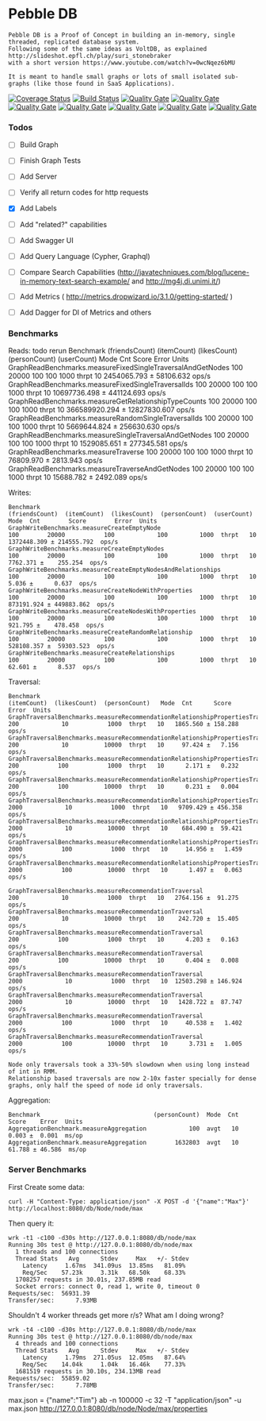 # Pebble DB


    Pebble DB is a Proof of Concept in building an in-memory, single threaded, replicated database system.
    Following some of the same ideas as VoltDB, as explained http://slideshot.epfl.ch/play/suri_stonebraker
    with a short version https://www.youtube.com/watch?v=0wcNqez6bMU
    
    It is meant to handle small graphs or lots of small isolated sub-graphs (like those found in SaaS Applications).

[![Coverage Status](https://coveralls.io/repos/github/maxdemarzi/pebbledb/badge.svg?branch=master)](https://coveralls.io/github/maxdemarzi/pebbledb?branch=master)
[![Build Status](https://travis-ci.org/maxdemarzi/pebbledb.svg?branch=master)](https://travis-ci.org/maxdemarzi/pebbledb)
[![Quality Gate](https://sonarcloud.io/api/badges/measure?key=pebbledb&metric=ncloc)](https://sonarcloud.io/dashboard/index/pebbledb)
[![Quality Gate](https://sonarcloud.io/api/badges/measure?key=pebbledb&metric=coverage)](https://sonarcloud.io/dashboard/index/pebbledb)
[![Quality Gate](https://sonarcloud.io/api/badges/measure?key=pebbledb&metric=new_bugs)](https://sonarcloud.io/dashboard/index/pebbledb)
[![Quality Gate](https://sonarcloud.io/api/badges/measure?key=pebbledb&metric=new_code_smells)](https://sonarcloud.io/dashboard/index/pebbledb)
[![Quality Gate](https://sonarcloud.io/api/badges/measure?key=pebbledb&metric=new_vulnerabilities)](https://sonarcloud.io/dashboard/index/pebbledb)
[![Quality Gate](https://sonarcloud.io/api/badges/measure?key=pebbledb&metric=sqale_debt_ratio)](https://sonarcloud.io/dashboard/index/pebbledb)
[![Quality Gate](https://sonarcloud.io/api/badges/measure?key=pebbledb&metric=function_complexity)](https://sonarcloud.io/dashboard/index/pebbledb)


    
### Todos
     
- [ ] Build Graph
- [ ] Finish Graph Tests
- [ ] Add Server
- [ ] Verify all return codes for http requests
- [X] Add Labels
- [ ] Add "related?" capabilities
- [ ] Add Swagger UI
- [ ] Add Query Language (Cypher, Graphql)
- [ ] Compare Search Capabilities (http://javatechniques.com/blog/lucene-in-memory-text-search-example/ and http://mg4j.di.unimi.it/)
- [ ] Add Metrics ( http://metrics.dropwizard.io/3.1.0/getting-started/ )
- [ ] Add Dagger for DI of Metrics and others
    

### Benchmarks

Reads:
    todo    rerun
    Benchmark                                                   (friendsCount)  (itemCount)  (likesCount)  (personCount)  (userCount)   Mode  Cnt          Score          Error  Units
    GraphReadBenchmarks.measureFixedSingleTraversalAndGetNodes             100        20000           100            100         1000  thrpt   10    2454065.793 ±    58106.632  ops/s
    GraphReadBenchmarks.measureFixedSingleTraversalIds                     100        20000           100            100         1000  thrpt   10   10697736.498 ±   441124.693  ops/s
    GraphReadBenchmarks.measureGetRelationshipTypeCounts                   100        20000           100            100         1000  thrpt   10  366589920.294 ± 12827830.607  ops/s
    GraphReadBenchmarks.measureRandomSingleTraversalIds                    100        20000           100            100         1000  thrpt   10    5669644.824 ±   256630.630  ops/s
    GraphReadBenchmarks.measureSingleTraversalAndGetNodes                  100        20000           100            100         1000  thrpt   10    1529085.651 ±   277345.581  ops/s
    GraphReadBenchmarks.measureTraverse                                    100        20000           100            100         1000  thrpt   10      76809.970 ±     2813.943  ops/s
    GraphReadBenchmarks.measureTraverseAndGetNodes                         100        20000           100            100         1000  thrpt   10      15688.782 ±     2492.089  ops/s        


Writes:

    Benchmark                                                     (friendsCount)  (itemCount)  (likesCount)  (personCount)  (userCount)   Mode  Cnt        Score        Error  Units
    GraphWriteBenchmarks.measureCreateEmptyNode                              100        20000           100            100         1000  thrpt   10  1372448.309 ± 214555.792  ops/s
    GraphWriteBenchmarks.measureCreateEmptyNodes                             100        20000           100            100         1000  thrpt   10     7762.371 ±    255.254  ops/s
    GraphWriteBenchmarks.measureCreateEmptyNodesAndRelationships             100        20000           100            100         1000  thrpt   10        5.036 ±      0.637  ops/s
    GraphWriteBenchmarks.measureCreateNodeWithProperties                     100        20000           100            100         1000  thrpt   10   873191.924 ± 449883.862  ops/s
    GraphWriteBenchmarks.measureCreateNodesWithProperties                    100        20000           100            100         1000  thrpt   10      921.795 ±    478.458  ops/s
    GraphWriteBenchmarks.measureCreateRandomRelationship                     100        20000           100            100         1000  thrpt   10   528108.357 ±  59303.523  ops/s
    GraphWriteBenchmarks.measureCreateRelationships                          100        20000           100            100         1000  thrpt   10       62.601 ±      8.537  ops/s

Traversal:


    Benchmark                                                                      (itemCount)  (likesCount)  (personCount)   Mode  Cnt      Score     Error  Units
    GraphTraversalBenchmarks.measureRecommendationRelationshipPropertiesTraversal          200            10           1000  thrpt   10   1865.560 ± 158.288  ops/s
    GraphTraversalBenchmarks.measureRecommendationRelationshipPropertiesTraversal          200            10          10000  thrpt   10     97.424 ±   7.156  ops/s
    GraphTraversalBenchmarks.measureRecommendationRelationshipPropertiesTraversal          200           100           1000  thrpt   10      2.171 ±   0.232  ops/s
    GraphTraversalBenchmarks.measureRecommendationRelationshipPropertiesTraversal          200           100          10000  thrpt   10      0.231 ±   0.004  ops/s
    GraphTraversalBenchmarks.measureRecommendationRelationshipPropertiesTraversal         2000            10           1000  thrpt   10   9709.429 ± 456.358  ops/s
    GraphTraversalBenchmarks.measureRecommendationRelationshipPropertiesTraversal         2000            10          10000  thrpt   10    684.490 ±  59.421  ops/s
    GraphTraversalBenchmarks.measureRecommendationRelationshipPropertiesTraversal         2000           100           1000  thrpt   10     14.956 ±   1.459  ops/s
    GraphTraversalBenchmarks.measureRecommendationRelationshipPropertiesTraversal         2000           100          10000  thrpt   10      1.497 ±   0.063  ops/s
         
    GraphTraversalBenchmarks.measureRecommendationTraversal                                200            10           1000  thrpt   10   2764.156 ±  91.275  ops/s
    GraphTraversalBenchmarks.measureRecommendationTraversal                                200            10          10000  thrpt   10    242.720 ±  15.405  ops/s
    GraphTraversalBenchmarks.measureRecommendationTraversal                                200           100           1000  thrpt   10      4.203 ±   0.163  ops/s
    GraphTraversalBenchmarks.measureRecommendationTraversal                                200           100          10000  thrpt   10      0.404 ±   0.008  ops/s
    GraphTraversalBenchmarks.measureRecommendationTraversal                               2000            10           1000  thrpt   10  12503.298 ± 146.924  ops/s
    GraphTraversalBenchmarks.measureRecommendationTraversal                               2000            10          10000  thrpt   10   1428.722 ±  87.747  ops/s
    GraphTraversalBenchmarks.measureRecommendationTraversal                               2000           100           1000  thrpt   10     40.538 ±   1.402  ops/s
    GraphTraversalBenchmarks.measureRecommendationTraversal                               2000           100          10000  thrpt   10      3.731 ±   1.005  ops/s

    Node only traversals took a 33%-50% slowdown when using long instead of int in RMM.
    Relationship based traversals are now 2-10x faster specially for dense graphs, only half the speed of node id only traversals.

Aggregation:

    Benchmark                                (personCount)  Mode  Cnt   Score    Error  Units
    AggregationBenchmark.measureAggregation            100  avgt   10   0.003 ±  0.001  ms/op
    AggregationBenchmark.measureAggregation        1632803  avgt   10  61.788 ± 46.586  ms/op

### Server Benchmarks

First Create some data:

    curl -H "Content-Type: application/json" -X POST -d '{"name":"Max"}' http://localhost:8080/db/Node/node/max

Then query it:  

    wrk -t1 -c100 -d30s http://127.0.0.1:8080/db/node/max
    Running 30s test @ http://127.0.0.1:8080/db/node/max
      1 threads and 100 connections
      Thread Stats   Avg      Stdev     Max   +/- Stdev
        Latency     1.67ms  341.09us  13.85ms   81.09%
        Req/Sec    57.23k     3.31k   68.50k    68.33%
      1708257 requests in 30.01s, 237.85MB read
      Socket errors: connect 0, read 1, write 0, timeout 0
    Requests/sec:  56931.39
    Transfer/sec:      7.93MB

Shouldn't 4 worker threads get more r/s? 
What am I doing wrong?
    
    wrk -t4 -c100 -d30s http://127.0.0.1:8080/db/node/max
    Running 30s test @ http://127.0.0.1:8080/db/node/max
      4 threads and 100 connections
      Thread Stats   Avg      Stdev     Max   +/- Stdev
        Latency     1.79ms  271.05us  12.05ms   87.64%
        Req/Sec    14.04k     1.04k   16.46k    77.33%
      1681519 requests in 30.10s, 234.13MB read
    Requests/sec:  55859.02
    Transfer/sec:      7.78MB



max.json = {"name":"Tim"}
ab -n 100000 -c 32 -T "application/json"  -u max.json http://127.0.0.1:8080/db/node/Node/max/properties
